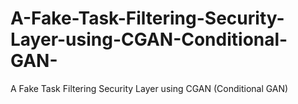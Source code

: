 # A-Fake-Task-Filtering-Security-Layer-using-CGAN-Conditional-GAN-
A Fake Task Filtering Security Layer using CGAN (Conditional GAN)
